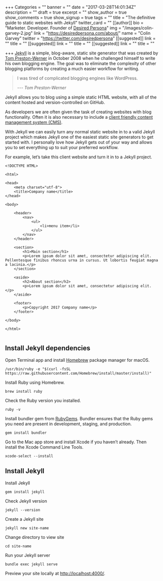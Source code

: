 +++
Categories = ""
banner = ""
date = "2017-03-28T14:01:34Z"
description = ""
draft = true
excerpt = ""
show_author = true
show_comments = true
show_signup = true
tags = ""
title = "The definitive guide to static websites with Jekyll"
twitter_card = ""
[[author]]
bio = "Marketer. Developer. Founder of <a href='https://desiredpersona.com/' target='_blank'>Desired Persona</a>"
img = "/images/colin-garvey-2.jpg"
link = "https://desiredpersona.com/about/"
name = "Colin Garvey"
twitter = "https://twitter.com/desiredpersona"
[[suggested]]
link = ""
title = ""
[[suggested]]
link = ""
title = ""
[[suggested]]
link = ""
title = ""

+++
[Jekyll](http://jekyllrb.com/) is a simple, blog-aware, static site generator that was created by [Tom Preston-Werner](http://tom.preston-werner.com/2008/11/17/blogging-like-a-hacker.html) in October 2008 when he challenged himself to write his own blogging engine. The goal was to eliminate the complexity of other blogging platforms by creating a much easier workflow for writing.

 >I was tired of complicated blogging engines like WordPress.
 >
 > --- <cite>Tom Preston-Werner</cite>
 
Jekyll allows you to blog using a simple static HTML website, with all of the content hosted and version-controlled on GitHub. 

As developers we are often given the task of creating websites with blog functionality. Often it is also necessary to include a [client friendly content management system (CMS)](https://forestry.io/).

With Jekyll we can easily turn any normal static website in to a valid Jekyll project which makes Jekyll one of the easiest static site generators to get started with. I personally love how Jekyll gets out of your way and allows you to set everything up to suit your preferred workflow.

For example, let’s take this client website and turn it in to a Jekyll project.

```
<!DOCTYPE HTML>

<html>

<head>
	<meta charset="utf-8">
	<title>Company name</title>
</head>

<body>

	<header>
		<nav>
			<ul>
				<li>menu item</li>
			</ul>
		</nav>
	</header>
	
	<section>
		<h1>Main section</h1>
		<p>Lorem ipsum dolor sit amet, consectetur adipiscing elit. Pellentesque finibus rhoncus urna in cursus. Ut lobortis feugiat magna a lacinia.</p>
	</section>

	<aside>
		<h2>About section</h2>
		<p>Lorem ipsum dolor sit amet, consectetur adipiscing elit.</p>
	</aside>

	<footer>
		<p>Copyright 2017 Company name</p>
	</footer>

</body>

</html>


```

## Install Jekyll dependencies

Open Terminal app and install [Homebrew](https://www.brew.sh) package manager for macOS.
```
/usr/bin/ruby -e "$(curl -fsSL https://raw.githubusercontent.com/Homebrew/install/master/install)"
```

Install Ruby using Homebrew.
```
brew install ruby
```

Check the Ruby version you installed.
```
ruby -v
```

Install bundler gem from [RubyGems](https://rubygems.org/). Bundler ensures that the Ruby gems you need are present in development, staging, and production.
```
gem install bundler
```

Go to the Mac app store and install Xcode if you haven’t already. Then install the Xcode Command Line Tools.
```
xcode-select --install
```

## Install Jekyll
Install Jekyll
```
gem install jekyll
```

Check Jekyll version
```
jekyll --version
```

Create a Jekyll site
```
jekyll new site-name
```

Change directory to view site
```
cd site-name
```

Run your Jekyll server
```
bundle exec jekyll serve
```

Preview your site locally at [http://localhost:4000/](http://localhost:4000/).